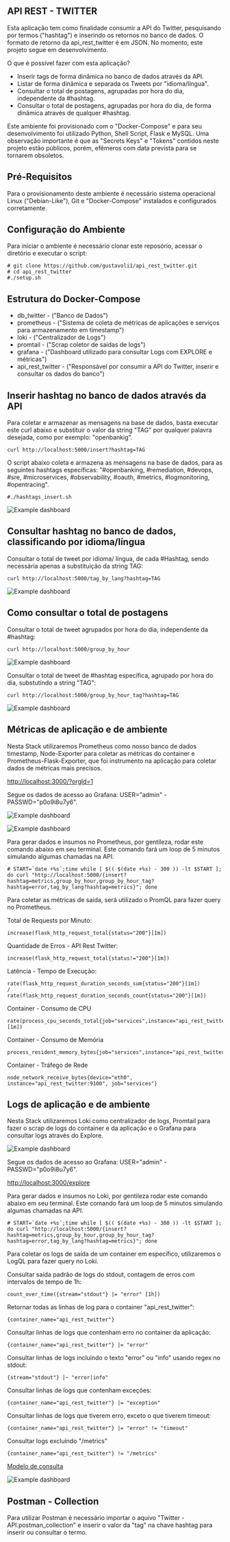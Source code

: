 ## API REST - TWITTER 

Esta aplicação tem como finalidade consumir a API do Twitter, pesquisando por termos ("hashtag") e inserindo os retornos no banco de dados. O formato de retorno da api_rest_twitter é em JSON. No momento, este projeto segue em desenvolvimento.

O que é possível fazer com esta aplicação?

- Inserir tags de forma dinâmica no banco de dados através da API.
- Listar de forma dinâmica e separada os Tweets por "idioma/língua". 
- Consultar o total de postagens, agrupadas por hora do dia, independente da #hashtag.
- Consultar o total de postagens, agrupadas por hora do dia, de forma dinâmica através de qualquer #hashtag.

Este ambiente foi provisionado com o "Docker-Compose" e para seu desenvolvimento foi utilizado Python, Shell Script, Flask e MySQL. 
Uma observação importante é que as "Secrets Keys" e "Tokens" contidos neste projeto estão públicos, porém, efêmeros com data prevista para se tornarem obsoletos.

## Pré-Requisitos

Para o provisionamento deste ambiente é necessário sistema operacional Linux ("Debian-Like"), Git e "Docker-Compose" instalados e configurados corretamente.

## Configuração do Ambiente

Para iniciar o ambiente é necessário clonar este reposório, acessar o diretório e executar o script:
```
# git clone https://github.com/gustavoli1/api_rest_twitter.git
# cd api_rest_twitter
#./setup.sh
```

## Estrutura do Docker-Compose

 - db_twitter - ("Banco de Dados")
 - prometheus - ("Sistema de coleta de métricas de aplicações e serviços para armazenamento em timestamp")
 - loki - ("Centralizador de Logs")
 - promtail - ("Scrap coletor de saídas de logs")
 - grafana - ("Dashboard utilizado para consultar Logs com EXPLORE e métricas")
 - api_rest_twitter - ("Responsável por consumir a API do Twitter, inserir e consultar os dados do banco")

## Inserir hashtag no banco de dados através da API 

Para coletar e armazenar as mensagens na base de dados, basta executar este curl abaixo e substituir o valor da string "TAG" por qualquer palavra desejada, como por exemplo: "openbankig".
```
curl http://localhost:5000/insert?hashtag=TAG
```

O script abaixo coleta e armazena as mensagens na base de dados, para as seguintes hashtags específicas: "#openbanking, #remediation, #devops, #sre, #microservices, #observability, #oauth, #metrics, #logmonitoring, #opentracing". 

```
#./hashtags_insert.sh
```

![Example dashboard](https://github.com/gustavoli1/api_rest_twitter/blob/main/images/insert.png)


## Consultar hashtag no banco de dados, classificando por idioma/língua

Consultar o total de tweet por idioma/ língua, de cada #Hashtag, sendo necessária apenas a substituição da string TAG:

```
curl http://localhost:5000/tag_by_lang?hashtag=TAG
```

![Example dashboard](https://github.com/gustavoli1/api_rest_twitter/blob/main/images/tag_by_lang.png)


## Como consultar o total de postagens

Consultar o total de tweet agrupados por hora do dia, independente da #hashtag:

```
curl http://localhost:5000/group_by_hour
```

![Example dashboard](https://github.com/gustavoli1/api_rest_twitter/blob/main/images/group_by_hour.png)


Consultar o total de tweet de #hashtag específica, agrupado por hora do dia, substutíndo a string "TAG":

```
curl http://localhost:5000/group_by_hour_tag?hashtag=TAG
```

![Example dashboard](https://github.com/gustavoli1/api_rest_twitter/blob/main/images/group_by_hour_tag.png)


## Métricas de aplicação e de ambiente

Nesta Stack utilizaremos Prometheus como nosso banco de dados timestamp, Node-Exporter para coletar as métricas do container e Prometheus-Flask-Exporter, que foi instrumento na aplicação para coletar dados de métricas mais precisos.

[http://localhost:3000/?orgId=1](http://localhost:3000/explore)

Segue os dados de acesso ao Grafana: USER="admin" - PASSWD="p0o9i8u7y6".

![Example dashboard](https://github.com/gustavoli1/api_rest_twitter/blob/main/images/metrics_2.png)

![Example dashboard](https://github.com/gustavoli1/api_rest_twitter/blob/main/images/metrics.png)

Para gerar dados e insumos no Prometheus, por gentileza, rodar este comando abaixo em seu terminal. Este comando fará um loop de 5 minutos simulando algumas chamadas na API.
```
# START=`date +%s`;time while [ $(( $(date +%s) - 300 )) -lt $START ]; do curl "http://localhost:5000/{insert?hashtag=metrics,group_by_hour,group_by_hour_tag?hashtag=error,tag_by_lang?hashtag=metrics}"; done
```



Para coletar as métricas de saída, será utilizado o PromQL para fazer query no Prometheus.


Total de Requests por Minuto:
```
increase(flask_http_request_total{status="200"}[1m])
```


Quantidade de Erros - API Rest Twitter:
```
increase(flask_http_request_total{status!="200"}[1m])
```


Latência - Tempo de Execução:
```
rate(flask_http_request_duration_seconds_sum{status="200"}[1m])
/
rate(flask_http_request_duration_seconds_count{status="200"}[1m])
```


Container - Consumo de CPU
```
rate(process_cpu_seconds_total{job="services",instance="api_rest_twitter:5000"}[1m])
```


Container - Consumo de Memória
```
process_resident_memory_bytes{job="services",instance="api_rest_twitter:5000"}
```


Container - Tráfego de Rede
```
node_network_receive_bytes{device="eth0", instance="api_rest_twitter:9100", job="services"}
```


## Logs de aplicação e de ambiente

Nesta Stack utilizaremos Loki como centralizador de logs, Promtail para fazer o scrap de logs do container e da aplicação e o Grafana para consultar logs através do Explore. 

![Example dashboard](https://github.com/gustavoli1/api_rest_twitter/blob/main/images/error_log.png)

Segue os dados de acesso ao Grafana: USER="admin" - PASSWD="p0o9i8u7y6".

[http://localhost:3000/explore](http://localhost:3000/explore)


Para gerar dados e insumos no Loki, por gentileza rodar este comando abaixo em seu terminal. Este comando fará um loop de 5 minutos simulando algumas chamadas na API.
```
# START=`date +%s`;time while [ $(( $(date +%s) - 300 )) -lt $START ]; do curl "http://localhost:5000/{insert?hashtag=metrics,group_by_hour,group_by_hour_tag?hashtag=error,tag_by_lang?hashtag=metrics}"; done
```


Para coletar os logs de saída de um container em específico, utilizaremos o LogQL para fazer query no Loki.


Consultar saída padrão de logs do stdout, contagem de erros com intervalos de tempo de 1h:
```
count_over_time({stream="stdout"} |= "error" [1h])
```

Retornar todas as linhas de log para o container "api_rest_twitter":
```
{container_name="api_rest_twitter"}
```

Consultar linhas de logs que contenham erro no container da aplicação:
```
{container_name="api_rest_twitter"} |= "error"
```

Consultar linhas de logs incluindo o texto "error" ou "info" usando regex no stdout:
```
{stream="stdout"} |~ "error|info"
```

Consultar linhas de logs que contenham exceções:
```
{container_name="api_rest_twitter"} |= "exception" 
```

Consultar linhas de logs que tiverem erro, exceto o que tiverem timeout:
```
{container_name="api_rest_twitter"} |= "error" != "timeout"
```

Consultar logs excluíndo "/metrics"
```
{container_name="api_rest_twitter"} != "/metrics"
```


[Modelo de consulta](http://localhost:3000/explore?orgId=1&left=%5B%22now-1h%22,%22now%22,%22loki%22,%7B%22refId%22:%22A%22,%22expr%22:%22%7Bcontainer_name%3D%5C%22api_rest_twitter%5C%22%7D%22%7D%5D)

![Example dashboard](https://github.com/gustavoli1/api_rest_twitter/blob/main/images/explore_2.png)

## Postman - Collection

Para utilizar Postman é necessário importar o aquivo "Twitter - API.postman_collection" e inserir o valor da "tag" na chave hashtag para inserir ou consultar o termo.

